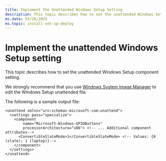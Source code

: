 ```yaml
---
title: Implement the Unattended Windows Setup Setting
description: This topic describes how to set the unattended Windows Setup component setting.
ms.date: 03/26/2025
ms.topic: install-set-up-deploy
---
```


# Implement the unattended Windows Setup setting


This topic describes how to set the unattended Windows Setup component setting.

We strongly recommend that you use [Windows System Image Manager](/previous-versions/windows/it-pro/windows-vista/cc722301(v=ws.10)) to edit the Windows Setup unattended file.

The following is a sample output file:

``` syntax
<unattend xmlns="urn:schemas-microsoft-com:unattend">
  <settings pass="specialize">
    <component
        name="Microsoft-Windows-GPIOButtons"
        processorArchitecture="x86"> <!-- ... Additional component attributes-->
      <ConvertibleSlateMode>1</ConvertibleSlateMode> <!-- Values: {0 (slate); 1 (laptop)}-->
    </component>
  </settings>
</unattend>
```

 

